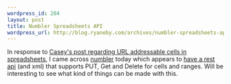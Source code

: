```yaml
--- 
wordpress_id: 284
layout: post
title: Numbler Spreadsheets API
wordpress_url: http://blog.ryaneby.com/archives/numbler-spreadsheets-api/
---
```

In response to <a href="http://maisonbisson.com/blog/post/11270/">Casey's post regarding URL addressable cells in spreadsheets</a>, I came across <a href="http://numbler.com/">numbler</a> today which appears to <a href="http://numbler.com/apidoc">have a rest api</a> (and xml) that supports PUT, Get and Delete for cells and ranges. Will be interesting to see what kind of things can be made with this.
